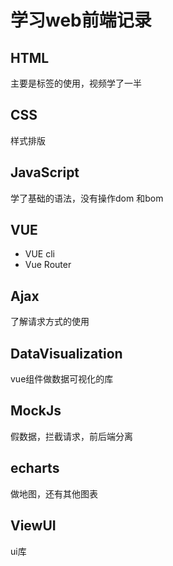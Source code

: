 # 学习web前端记录

## HTML

主要是标签的使用，视频学了一半

##  CSS

样式排版

## JavaScript

学了基础的语法，没有操作dom 和bom

## VUE

* VUE cli
* Vue Router



## Ajax

了解请求方式的使用

## DataVisualization

vue组件做数据可视化的库

## MockJs

假数据，拦截请求，前后端分离

## echarts

做地图，还有其他图表

## ViewUI

ui库